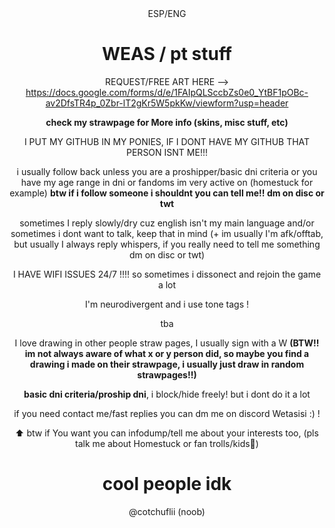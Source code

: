 <div align="center">
ESP/ENG

 # WEAS / pt stuff
 REQUEST/FREE ART HERE --> https://docs.google.com/forms/d/e/1FAIpQLSccbZs0e0_YtBF1pOBc-av2DfsTR4p_0Zbr-lT2gKr5W5pkKw/viewform?usp=header
 
**check my strawpage for More info (skins, misc stuff, etc)**

I PUT MY GITHUB IN MY PONIES, IF I DONT HAVE MY GITHUB THAT PERSON ISNT ME!!!

i usually follow back unless you are a proshipper/basic dni criteria or you have my age range in dni or fandoms im very active on (homestuck for example) **btw if i follow someone i shouldnt you can tell me!! dm on disc or twt**

sometimes I reply slowly/dry cuz english isn't my main language and/or sometimes i dont want to talk, keep that in mind (+ im usually I'm afk/offtab, but usually I always reply whispers, if you really need to tell me something dm on disc or twt) 

I HAVE  WIFI ISSUES 24/7 !!!! so sometimes i dissonect and rejoin the game a lot

I'm neurodivergent and i use tone tags ! 

tba

I love drawing in other people straw pages, I usually sign with a W **(BTW!! im not always aware of what x or y person did, so maybe you find a drawing i made on their strawpage, i usually just draw in random strawpages!!)**

**basic dni criteria/proship dni**, i block/hide freely! but i dont do it a lot

if you need contact me/fast replies you can dm me on discord Wetasisi :) !

⬆️ btw if You want you can infodump/tell me about your interests too, (pls talk me about Homestuck or fan trolls/kids👀) 

# cool people idk 
@cotchuflii (noob) 

